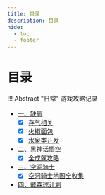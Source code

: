 ```yaml
---
title: 目录
description: 目录
hide:
  - toc
  - footer
---
```


# 目录

!!! Abstract "日常"
    游戏攻略记录

- <a class="navigation" href="缺氧/">一、缺氧</a>
    - [x] <a class="navigation" href="缺氧/存气相关/">存气相关</a>
    - [x] <a class="navigation" href="缺氧/火椒面包模块/">火椒面包</a>
    - [x] <a class="navigation" href="缺氧/水泉类开发/">水泉类开发</a>
- <a class="navigation" href="黑神话悟空/">二、黑神话悟空</a>
    - [x] <a class="navigation" href="黑神话悟空/全成就攻略/">全成就攻略</a>
- <a class="navigation" href="空洞骑士/">三、空洞骑士</a>
    - [x] <a class="navigation" href="空洞骑士/空洞骑士地图全收集/">空洞骑士地图全收集</a>
- <a class="navigation" href="戴森球计划/">四、戴森球计划</a>